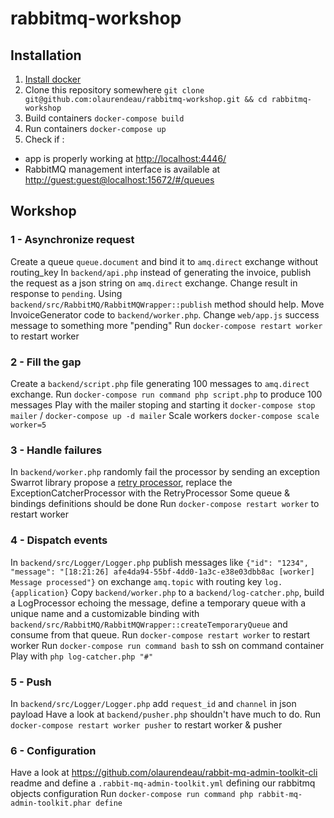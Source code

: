 # rabbitmq-workshop

## Installation

1. [Install docker](https://www.docker.com/products/overview#/install_the_platform)
2. Clone this repository somewhere `git clone git@github.com:olaurendeau/rabbitmq-workshop.git && cd rabbitmq-workshop`
3. Build containers `docker-compose build`
4. Run containers `docker-compose up`
5. Check if :
  * app is properly working at [http://localhost:4446/](http://localhost:4446/)
  * RabbitMQ management interface is available at [http://guest:guest@localhost:15672/#/queues](http://guest:guest@localhost:15672/#/queues)

## Workshop

### 1 - Asynchronize request

Create a queue `queue.document` and bind it to `amq.direct` exchange without routing_key
In `backend/api.php` instead of generating the invoice, publish the request as a json string on `amq.direct` exchange. Change result in response to `pending`. Using `backend/src/RabbitMQ/RabbitMQWrapper::publish` method should help.
Move InvoiceGenerator code to `backend/worker.php`.
Change `web/app.js` success message to something more "pending"
Run `docker-compose restart worker` to restart worker

### 2 - Fill the gap

Create a `backend/script.php` file generating 100 messages to `amq.direct` exchange.
Run `docker-compose run command php script.php` to produce 100 messages
Play with the mailer stoping and starting it `docker-compose stop mailer` / `docker-compose up -d mailer`
Scale workers `docker-compose scale worker=5`

### 3 - Handle failures

In `backend/worker.php` randomly fail the processor by sending an exception
Swarrot library propose a [retry processor](https://github.com/swarrot/swarrot/tree/master/src/Swarrot/Processor/Retry), replace the ExceptionCatcherProcessor with the RetryProcessor
Some queue & bindings definitions should be done
Run `docker-compose restart worker` to restart worker

### 4 - Dispatch events

In `backend/src/Logger/Logger.php` publish messages like `{"id": "1234", "message": "[18:21:26] afe4da94-55bf-4dd0-1a3c-e38e03dbb8ac [worker] Message processed"}` on exchange `amq.topic` with routing key `log.{application}`
Copy `backend/worker.php` to a `backend/log-catcher.php`, build a LogProcessor echoing the message, define a temporary queue with a unique name and a customizable binding with `backend/src/RabbitMQ/RabbitMQWrapper::createTemporaryQueue` and consume from that queue.
Run `docker-compose restart worker` to restart worker
Run `docker-compose run command bash` to ssh on command container
Play with `php log-catcher.php "#"`

### 5 - Push

In `backend/src/Logger/Logger.php` add `request_id` and `channel` in json payload
Have a look at `backend/pusher.php` shouldn't have much to do.
Run `docker-compose restart worker pusher` to restart worker & pusher

### 6 - Configuration

Have a look at https://github.com/olaurendeau/rabbit-mq-admin-toolkit-cli readme and define a `.rabbit-mq-admin-toolkit.yml` defining our rabbitmq objects configuration
Run `docker-compose run command php rabbit-mq-admin-toolkit.phar define`
